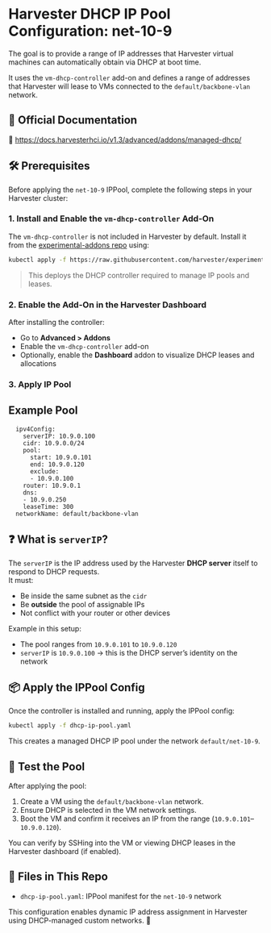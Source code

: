 # Harvester DHCP IP Pool Configuration: net-10-9

The goal is to provide a range of IP addresses that Harvester virtual machines can automatically obtain via DHCP at boot time.

It uses the `vm-dhcp-controller` add-on and defines a range of addresses that Harvester will lease to VMs connected to the `default/backbone-vlan` network.

## 🔗 Official Documentation

📖 https://docs.harvesterhci.io/v1.3/advanced/addons/managed-dhcp/

## 🛠️ Prerequisites

Before applying the `net-10-9` IPPool, complete the following steps in your Harvester cluster:

### 1. **Install and Enable the `vm-dhcp-controller` Add-On**

The `vm-dhcp-controller` is not included in Harvester by default. Install it from the [experimental-addons repo](https://github.com/harvester/experimental-addons) using:

```bash
kubectl apply -f https://raw.githubusercontent.com/harvester/experimental-addons/main/harvester-vm-dhcp
```

> This deploys the DHCP controller required to manage IP pools and leases.

### 2. **Enable the Add-On in the Harvester Dashboard**

After installing the controller:
- Go to **Advanced > Addons**
- Enable the `vm-dhcp-controller` add-on
- Optionally, enable the **Dashboard** addon to visualize DHCP leases and allocations

### 3. **Apply IP Pool**

Example Pool
---
```
  ipv4Config:
    serverIP: 10.9.0.100
    cidr: 10.9.0.0/24
    pool:
      start: 10.9.0.101
      end: 10.9.0.120
      exclude:
      - 10.9.0.100
    router: 10.9.0.1
    dns:
    - 10.9.0.250
    leaseTime: 300
  networkName: default/backbone-vlan
```

## ❓ What is `serverIP`?

The `serverIP` is the IP address used by the Harvester **DHCP server** itself to respond to DHCP requests.  
It must:
- Be inside the same subnet as the `cidr`
- Be **outside** the pool of assignable IPs
- Not conflict with your router or other devices

Example in this setup:
- The pool ranges from `10.9.0.101` to `10.9.0.120`
- `serverIP` is `10.9.0.100` → this is the DHCP server’s identity on the network

## 📦 Apply the IPPool Config

Once the controller is installed and running, apply the IPPool config:

```bash
kubectl apply -f dhcp-ip-pool.yaml
```

This creates a managed DHCP IP pool under the network `default/net-10-9`.



## 🧪 Test the Pool

After applying the pool:
1. Create a VM using the `default/backbone-vlan` network.
2. Ensure DHCP is selected in the VM network settings.
3. Boot the VM and confirm it receives an IP from the range (`10.9.0.101`–`10.9.0.120`).

You can verify by SSHing into the VM or viewing DHCP leases in the Harvester dashboard (if enabled).

## 📂 Files in This Repo

- `dhcp-ip-pool.yaml`: IPPool manifest for the `net-10-9` network

This configuration enables dynamic IP address assignment in Harvester using DHCP-managed custom networks. 🚀
